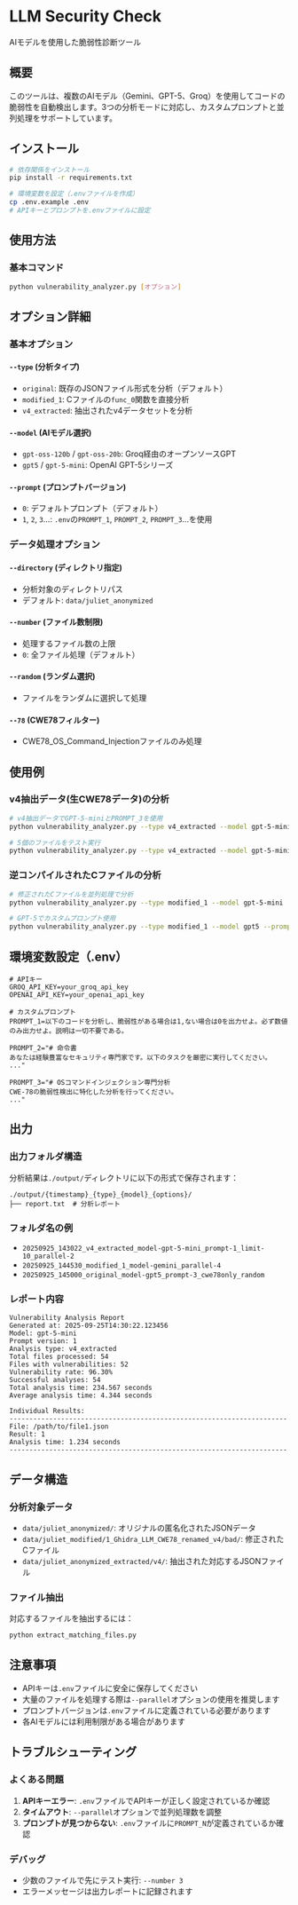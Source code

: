 # LLM Security Check

AIモデルを使用した脆弱性診断ツール

## 概要

このツールは、複数のAIモデル（Gemini、GPT-5、Groq）を使用してコードの脆弱性を自動検出します。3つの分析モードに対応し、カスタムプロンプトと並列処理をサポートしています。

## インストール

```bash
# 依存関係をインストール
pip install -r requirements.txt

# 環境変数を設定（.envファイルを作成）
cp .env.example .env
# APIキーとプロンプトを.envファイルに設定
```

## 使用方法

### 基本コマンド

```bash
python vulnerability_analyzer.py [オプション]
```

## オプション詳細

### 基本オプション

#### `--type` (分析タイプ)
- `original`: 既存のJSONファイル形式を分析（デフォルト）
- `modified_1`: Cファイルの`func_0`関数を直接分析
- `v4_extracted`: 抽出されたv4データセットを分析

#### `--model` (AIモデル選択)
- `gpt-oss-120b` / `gpt-oss-20b`: Groq経由のオープンソースGPT
- `gpt5` / `gpt-5-mini`: OpenAI GPT-5シリーズ

#### `--prompt` (プロンプトバージョン)
- `0`: デフォルトプロンプト（デフォルト）
- `1`, `2`, `3`...: `.env`の`PROMPT_1`, `PROMPT_2`, `PROMPT_3`...を使用

### データ処理オプション

#### `--directory` (ディレクトリ指定)
- 分析対象のディレクトリパス
- デフォルト: `data/juliet_anonymized`

#### `--number` (ファイル数制限)
- 処理するファイル数の上限
- `0`: 全ファイル処理（デフォルト）

#### `--random` (ランダム選択)
- ファイルをランダムに選択して処理

#### `--78` (CWE78フィルター)
- CWE78_OS_Command_Injectionファイルのみ処理

## 使用例

### v4抽出データ(生CWE78データ)の分析
```bash
# v4抽出データでGPT-5-miniとPROMPT_3を使用
python vulnerability_analyzer.py --type v4_extracted --model gpt-5-mini --prompt 3

# 5個のファイルをテスト実行
python vulnerability_analyzer.py --type v4_extracted --model gpt-5-mini --number 5
```

### 逆コンパイルされたCファイルの分析
```bash
# 修正されたCファイルを並列処理で分析
python vulnerability_analyzer.py --type modified_1 --model gpt-5-mini

# GPT-5でカスタムプロンプト使用
python vulnerability_analyzer.py --type modified_1 --model gpt5 --prompt 2
```

## 環境変数設定（.env）

```env
# APIキー
GROQ_API_KEY=your_groq_api_key
OPENAI_API_KEY=your_openai_api_key

# カスタムプロンプト
PROMPT_1=以下のコードを分析し、脆弱性がある場合は1,ない場合は0を出力せよ。必ず数値のみ出力せよ。説明は一切不要である。

PROMPT_2="# 命令書
あなたは経験豊富なセキュリティ専門家です。以下のタスクを厳密に実行してください。
..."

PROMPT_3="# OSコマンドインジェクション専門分析
CWE-78の脆弱性検出に特化した分析を行ってください。
..."
```

## 出力

### 出力フォルダ構造
分析結果は`./output/`ディレクトリに以下の形式で保存されます：

```
./output/{timestamp}_{type}_{model}_{options}/
├── report.txt  # 分析レポート
```

### フォルダ名の例
- `20250925_143022_v4_extracted_model-gpt-5-mini_prompt-1_limit-10_parallel-2`
- `20250925_144530_modified_1_model-gemini_parallel-4`
- `20250925_145000_original_model-gpt5_prompt-3_cwe78only_random`

### レポート内容
```
Vulnerability Analysis Report
Generated at: 2025-09-25T14:30:22.123456
Model: gpt-5-mini
Prompt version: 1
Analysis type: v4_extracted
Total files processed: 54
Files with vulnerabilities: 52
Vulnerability rate: 96.30%
Successful analyses: 54
Total analysis time: 234.567 seconds
Average analysis time: 4.344 seconds

Individual Results:
----------------------------------------------------------------------
File: /path/to/file1.json
Result: 1
Analysis time: 1.234 seconds
----------------------------------------------------------------------
```

## データ構造

### 分析対象データ
- `data/juliet_anonymized/`: オリジナルの匿名化されたJSONデータ
- `data/juliet_modified/1_Ghidra_LLM_CWE78_renamed_v4/bad/`: 修正されたCファイル
- `data/juliet_anonymized_extracted/v4/`: 抽出された対応するJSONファイル

### ファイル抽出
対応するファイルを抽出するには：
```bash
python extract_matching_files.py
```

## 注意事項

- APIキーは`.env`ファイルに安全に保存してください
- 大量のファイルを処理する際は`--parallel`オプションの使用を推奨します
- プロンプトバージョンは`.env`ファイルに定義されている必要があります
- 各AIモデルには利用制限がある場合があります

## トラブルシューティング

### よくある問題
1. **APIキーエラー**: `.env`ファイルでAPIキーが正しく設定されているか確認
2. **タイムアウト**: `--parallel`オプションで並列処理数を調整
3. **プロンプトが見つからない**: `.env`ファイルに`PROMPT_N`が定義されているか確認

### デバッグ
- 少数のファイルで先にテスト実行: `--number 3`
- エラーメッセージは出力レポートに記録されます
